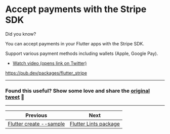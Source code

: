 # Accept payments with the Stripe SDK

Did you know?

You can accept payments in your Flutter apps with the Stripe SDK.

Support various payment methods including wallets (Apple, Google Pay).

- [Watch video (opens link on Twitter)](https://twitter.com/biz84/status/1435932664821919751)

https://pub.dev/packages/flutter_stripe

---

### Found this useful? Show some love and share the [original tweet](https://twitter.com/biz84/status/1435932664821919751) 🙏

---

| Previous | Next |
| -------- | ---- |
| [Flutter create --sample](../0002-flutter-create-sample/index.md) | [Flutter Lints package](../0004-flutter-lints-package/index.md) |
